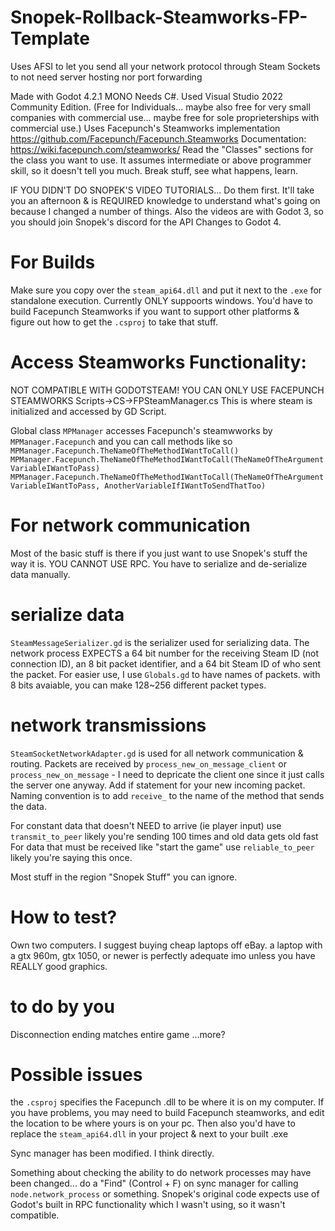 # Snopek-Rollback-Steamworks-FP-Template
Uses AFSI to let you send all your network protocol through Steam Sockets to not need server hosting nor port forwarding

Made with Godot 4.2.1 MONO
Needs C#. Used Visual Studio 2022 Community Edition. (Free for Individuals... maybe also free for very small companies with commercial use... maybe free for sole proprieterships with commercial use.)
Uses Facepunch's Steamworks implementation 
https://github.com/Facepunch/Facepunch.Steamworks
Documentation:
https://wiki.facepunch.com/steamworks/
Read the "Classes" sections for the class you want to use. It assumes intermediate or above programmer skill, so it doesn't tell you much. Break stuff, see what happens, learn. 

IF YOU DIDN'T DO SNOPEK'S VIDEO TUTORIALS... Do them first. It'll take you an afternoon & is REQUIRED knowledge to understand what's going on because I changed a number of things. 
Also the videos are with Godot 3, so you should join Snopek's discord for the API Changes to Godot 4. 

# For Builds
Make sure you copy over the `steam_api64.dll` and put it next to the `.exe` for standalone execution.
Currently ONLY suppoorts windows. You'd have to build Facepunch Steamworks if you want to support other platforms & figure out how to get the `.csproj` to take that stuff.

# Access Steamworks Functionality:
NOT COMPATIBLE WITH GODOTSTEAM! YOU CAN ONLY USE FACEPUNCH STEAMWORKS
Scripts->CS->FPSteamManager.cs
This is where steam is initialized and accessed by GD Script.

Global class `MPManager` accesses Facepunch's steamwworks by `MPManager.Facepunch` and you can call methods like so
`MPManager.Facepunch.TheNameOfTheMethodIWantToCall()`
`MPManager.Facepunch.TheNameOfTheMethodIWantToCall(TheNameOfTheArgumentVariableIWantToPass)`
`MPManager.Facepunch.TheNameOfTheMethodIWantToCall(TheNameOfTheArgumentVariableIWantToPass, AnotherVariableIfIWantToSendThatToo)`


# For network communication
Most of the basic stuff is there if you just want to use Snopek's stuff the way it is.
YOU CANNOT USE RPC. 
You have to serialize and de-serialize data manually. 
# serialize data
`SteamMessageSerializer.gd` is the serializer used for serializing data. The network process EXPECTS a 64 bit number for the receiving Steam ID (not connection ID), an 8 bit packet identifier, and a 64 bit Steam ID of who sent the packet.
For easier use, I use `Globals.gd` to have names of packets. with 8 bits avaiable, you can make 128~256 different packet types. 

# network transmissions
`SteamSocketNetworkAdapter.gd` is used for all network communication & routing. 
Packets are received by `process_new_on_message_client` or `process_new_on_message` - I need to depricate the client one since it just calls the server one anyway.
Add if statement for your new incoming packet. 
Naming convention is to add `receive_` to the name of the method that sends the data. 

For constant data that doesn't NEED to arrive (ie player input) use `transmit_to_peer` likely you're sending 100 times and old data gets old fast
For data that must be received like "start the game" use `reliable_to_peer` likely you're saying this once.

Most stuff in the region "Snopek Stuff" you can ignore.

# How to test?
Own two computers. I suggest buying cheap laptops off eBay. a laptop with a gtx 960m, gtx 1050, or newer is perfectly adequate imo unless you have REALLY good graphics.

# to do by you
Disconnection
ending matches
entire game
...more?

# Possible issues
the `.csproj` specifies the Facepunch .dll to be where it is on my computer. If you have problems, you may need to build Facepunch steamworks, and edit the location to be where yours is on your pc. 
Then also you'd have to replace the `steam_api64.dll` in your project & next to your built .exe

Sync manager has been modified. I think directly.

Something about checking the ability to do network processes may have been changed... do a "Find" (Control + F) on sync manager for calling `node.network_process` or something.
Snopek's original code expects use of Godot's built in RPC functionality which I wasn't using, so it wasn't compatible. 
